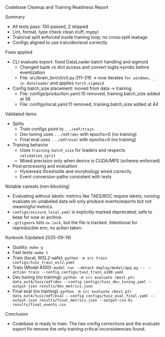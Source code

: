 Codebase Cleanup and Training Readiness Report

Summary
- All tests pass: 150 passed, 2 skipped
- Lint, format, type check clean (ruff, mypy)
- Train/val split enforced inside training loop; no cross‑split leakage
- Configs aligned to use train/dev/eval correctly

Fixes applied
- CLI evaluate export: fixed DataLoader batch handling and sigmoid
  - Changed tuple vs dict access and convert logits→probs before eventization
  - File: src/brain_brr/cli/cli.py:311–319 → now iterates `for windows, _ in dataloader` and applies `torch.sigmoid`
- Config batch_size placement: moved from data → training
  - File: configs/production.yaml:10 removed, training.batch_size added at 58
  - File: configs/local.yaml:11 removed, training.batch_size added at 44

Validated items
- Splits
  - Train configs point to `.../edf/train`
  - Dev tuning uses `.../edf/dev` with epochs=0 (no training)
  - Final eval uses `.../edf/eval` with epochs=0 (no training)
- Training behavior
  - Uses `training.batch_size` for loaders and respects `validation_split`
  - Mixed precision only when device is CUDA/MPS (schema-enforced)
- Post‑processing and evaluation
  - Hysteresis thresholds and morphology wired correctly
  - Event conversion paths consistent with tests

Notable caveats (non‑blocking)
- Evaluating without labels: metrics like TAES/ROC require labels; running evaluate on unlabeled data will only produce events/exports but not meaningful metrics.
- `configs/seizure_local.yaml` is explicitly marked deprecated; safe to keep for now or archive.
- `.gitignore` lists `uv.lock`, but the file is tracked. Intentional for reproducible env; no action taken.

Runbook (Updated 2025-09-19)
- Quality: `make q`
- Fast tests: `make t`
- Train (local, WSL2-safe): `python -m src train configs/tusz_train_wsl2.yaml`
- Train (Modal A100): `modal run --detach deploy/modal/app.py -- --action train --config configs/tusz_train_a100.yaml`
- Dev tuning (no training): `python -m src evaluate <best.pt> data_ext4/tusz/edf/dev --config configs/tusz_dev_tuning.yaml --output-json results/dev_metrics.json`
- Final eval (no training): `python -m src evaluate <best.pt> data_ext4/tusz/edf/eval --config configs/tusz_eval_final.yaml --output-json results/final_metrics.json --output-csv-bi results/final_events.csv`

Conclusion
- Codebase is ready to train. The two config corrections and the evaluate export fix remove the only training‑critical inconsistencies found.
